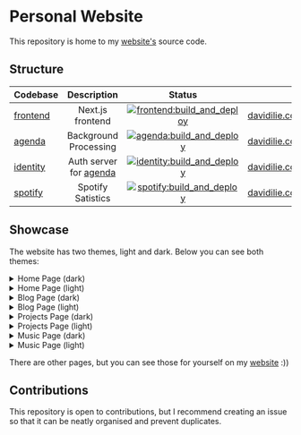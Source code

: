 # Personal Website

This repository is home to my [website's](https://davidilie.com) source code.

## Structure

| Codebase             |           Description            |                                                                                             Status                                                                                             | URL                                                              |
| :------------------- | :------------------------------: | :--------------------------------------------------------------------------------------------------------------------------------------------------------------------------------------------: | ---------------------------------------------------------------- |
| [frontend](frontend) |         Next.js frontend         | [![frontend:build_and_deploy](https://github.com/DavidIlie/davidilie.com/actions/workflows/frontend.yml/badge.svg)](https://github.com/DavidIlie/davidilie.com/actions/workflows/frontend.yml) | [davidilie.com](https://davidilie.com)                           |
| [agenda](agenda)     |      Background Processing       |    [![agenda:build_and_deploy](https://github.com/DavidIlie/davidilie.com/actions/workflows/agenda.yml/badge.svg)](https://github.com/DavidIlie/davidilie.com/actions/workflows/agenda.yml)    | [davidilie.com/api/agenda](https://davidilie.com/api/agenda)     |
| [identity](identity) | Auth server for [agenda](agenda) | [![identity:build_and_deploy](https://github.com/DavidIlie/davidilie.com/actions/workflows/identity.yml/badge.svg)](https://github.com/DavidIlie/davidilie.com/actions/workflows/identity.yml) | [davidilie.com/api/identity](https://davidilie.com/api/identity) |
| [spotify](spotify)   |        Spotify Satistics         |  [![spotify:build_and_deploy](https://github.com/DavidIlie/davidilie.com/actions/workflows/spotify.yml/badge.svg)](https://github.com/DavidIlie/davidilie.com/actions/workflows/spotify.yml)   | [davidilie.com/api/spotify](https://davidilie.com/api/spotify)   |

## Showcase

The website has two themes, light and dark. Below you can see both themes:

<details>
  <summary>Home Page (dark)</summary>

![Home Page](https://user-images.githubusercontent.com/47594764/129357406-8d8ba3f0-9fbc-448b-a508-f9195ce3986c.png)

</details>

<details>
  <summary>Home Page (light)</summary>
  
![Home Page](https://user-images.githubusercontent.com/47594764/129358382-dd672ec4-6b98-4e40-885e-0972c63b1453.png)

</details>

<details>
  <summary>Blog Page (dark)</summary>
  
![Blog Page](https://user-images.githubusercontent.com/47594764/129358175-5f134fce-a769-4894-800f-1ba2b0eec4e6.png)

</details>

<details>
  <summary>Blog Page (light)</summary>
  
![Blog Page](https://user-images.githubusercontent.com/47594764/129358349-3c747243-acb3-4949-a664-47b02d63856b.png)

</details>

<details>
  <summary>Projects Page (dark)</summary>
  
![Projects Page](https://user-images.githubusercontent.com/47594764/129357806-a0545864-f916-4978-8397-6806961dfd53.png)

</details>

<details>
  <summary>Projects Page (light)</summary>
  
![Projects Page](https://user-images.githubusercontent.com/47594764/129358296-96b82943-3177-4637-97af-68852ad78035.png)

</details>

<details>
  <summary>Music Page (dark)</summary>
  
![Music Page](https://user-images.githubusercontent.com/47594764/129358226-a3e3ca08-e42a-48c0-9386-93a2b1579725.png)

</details>

<details>
  <summary>Music Page (light)</summary>
  
![Music Page](https://user-images.githubusercontent.com/47594764/129358100-a6a8d521-c546-4044-810c-cd493e3bc8cb.png)

</details>

There are other pages, but you can see those for yourself on my [website](https://davidilie.com) :))

## Contributions

This repository is open to contributions, but I recommend creating an issue so that it can be neatly organised and prevent duplicates.

